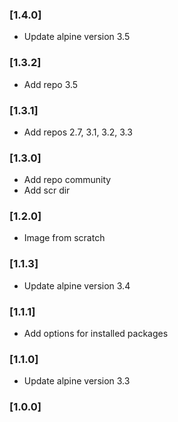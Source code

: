 ### [1.4.0]

  * Update alpine version 3.5

### [1.3.2]

  * Add repo 3.5

### [1.3.1]

  * Add repos 2.7, 3.1, 3.2, 3.3

### [1.3.0]

  * Add repo community
  * Add scr dir

### [1.2.0]

  * Image from scratch

### [1.1.3]

  * Update alpine version 3.4

### [1.1.1]

  * Add options for installed packages

### [1.1.0]

  * Update alpine version 3.3

### [1.0.0]
